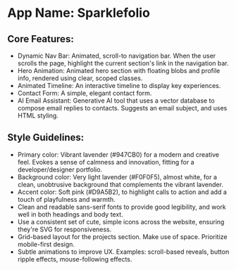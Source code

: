 # **App Name**: Sparklefolio

## Core Features:

- Dynamic Nav Bar: Animated, scroll-to navigation bar. When the user scrolls the page, highlight the current section's link in the navigation bar.
- Hero Animation: Animated hero section with floating blobs and profile info, rendered using clear, scoped classes.
- Animated Timeline: An interactive timeline to display key experiences.
- Contact Form: A simple, elegant contact form.
- AI Email Assistant: Generative AI tool that uses a vector database to compose email replies to contacts. Suggests an email subject, and uses HTML styling.

## Style Guidelines:

- Primary color: Vibrant lavender (#947CB0) for a modern and creative feel. Evokes a sense of calmness and innovation, fitting for a developer/designer portfolio.
- Background color: Very light lavender (#F0F0F5), almost white, for a clean, unobtrusive background that complements the vibrant lavender.
- Accent color: Soft pink (#D9A5B2), to highlight calls to action and add a touch of playfulness and warmth.
- Clean and readable sans-serif fonts to provide good legibility, and work well in both headings and body text.
- Use a consistent set of cute, simple icons across the website, ensuring they're SVG for responsiveness.
- Grid-based layout for the projects section. Make use of space. Prioritize mobile-first design.
- Subtle animations to improve UX. Examples: scroll-based reveals, button ripple effects, mouse-following effects.